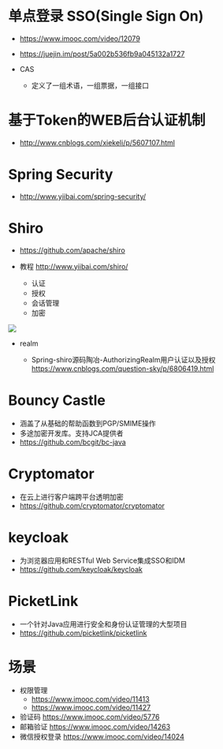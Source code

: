 # 单点登录 SSO(Single Sign On)

- <https://www.imooc.com/video/12079>
- <https://juejin.im/post/5a002b536fb9a045132a1727>

- CAS

  - 定义了一组术语，一组票据，一组接口

# 基于Token的WEB后台认证机制

- <http://www.cnblogs.com/xiekeli/p/5607107.html>

# Spring Security

- <http://www.yiibai.com/spring-security/>

# Shiro

- https://github.com/apache/shiro
- 教程 <http://www.yiibai.com/shiro/>

  - 认证
  - 授权
  - 会话管理
  - 加密

![](http://www.yiibai.com/uploads/images/201703/1403/660170344_46272.png)

- realm 

    - Spring-shiro源码陶冶-AuthorizingRealm用户认证以及授权 https://www.cnblogs.com/question-sky/p/6806419.html

# Bouncy Castle

- 涵盖了从基础的帮助函数到PGP/SMIME操作 
- 多途加密开发库。支持JCA提供者
- https://github.com/bcgit/bc-java

# Cryptomator

- 在云上进行客户端跨平台透明加密
- https://github.com/cryptomator/cryptomator

# keycloak

- 为浏览器应用和RESTful Web Service集成SSO和IDM
- https://github.com/keycloak/keycloak

# PicketLink

- 一个针对Java应用进行安全和身份认证管理的大型项目
- https://github.com/picketlink/picketlink

# 场景

- 权限管理
    - <https://www.imooc.com/video/11413>
    - <https://www.imooc.com/video/11427>
- 验证码 <https://www.imooc.com/video/5776>
- 邮箱验证 <https://www.imooc.com/video/14263>
- 微信授权登录 <https://www.imooc.com/video/14024>
